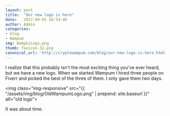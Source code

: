 ```yaml
---
layout: post
title:  "Our new logo is here"
date:   2017-09-01 16:54:46
author: Admin
categories: 
- blog
- Wampum
img: WampeiLogo.png
thumb: favicon-32.png
canonical_url: 'http://cryptowampum.com/blog/our-new-logo-is-here.html'
---
```


I realize that this probably isn't the most exciting thing you've ever heard, but we have a new logo.  When we started Wampum I hired three people on Fiverr and picked the best of the three of them. I only gave them two days.  

<img class="img-responsive" src="{{ "/assets/img/blog/OldWampumLogo.png" | prepend: site.baseurl }}" alt="old logo">


It was about time.



[hampden]: https://github.com/jekyll/jekyll